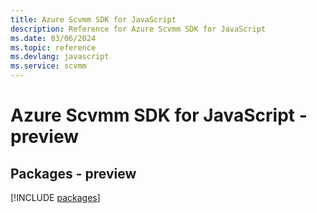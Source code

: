 ```yaml
---
title: Azure Scvmm SDK for JavaScript
description: Reference for Azure Scvmm SDK for JavaScript
ms.date: 03/06/2024
ms.topic: reference
ms.devlang: javascript
ms.service: scvmm
---
```

# Azure Scvmm SDK for JavaScript - preview
## Packages - preview
[!INCLUDE [packages](scvmm-index.md)]